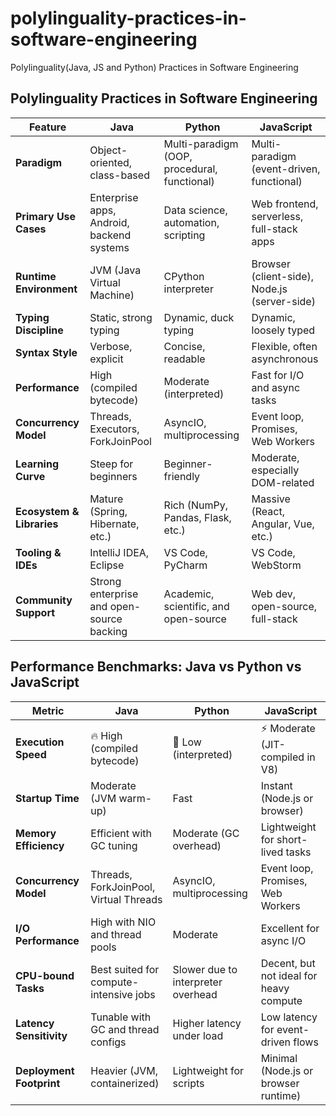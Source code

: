 # polylinguality-practices-in-software-engineering

Polylinguality(Java, JS and Python) Practices in Software Engineering


## Polylinguality Practices in Software Engineering

| Feature                  | Java                                       | Python                                     | JavaScript                                  |
|--------------------------|--------------------------------------------|--------------------------------------------|----------------------------------------------|
| **Paradigm**             | Object-oriented, class-based               | Multi-paradigm (OOP, procedural, functional)| Multi-paradigm (event-driven, functional)    |
| **Primary Use Cases**    | Enterprise apps, Android, backend systems  | Data science, automation, scripting         | Web frontend, serverless, full-stack apps    |
| **Runtime Environment**  | JVM (Java Virtual Machine)                 | CPython interpreter                         | Browser (client-side), Node.js (server-side) |
| **Typing Discipline**    | Static, strong typing                      | Dynamic, duck typing                        | Dynamic, loosely typed                       |
| **Syntax Style**         | Verbose, explicit                          | Concise, readable                           | Flexible, often asynchronous                 |
| **Performance**          | High (compiled bytecode)                   | Moderate (interpreted)                      | Fast for I/O and async tasks                 |
| **Concurrency Model**    | Threads, Executors, ForkJoinPool           | AsyncIO, multiprocessing                    | Event loop, Promises, Web Workers            |
| **Learning Curve**       | Steep for beginners                        | Beginner-friendly                           | Moderate, especially DOM-related             |
| **Ecosystem & Libraries**| Mature (Spring, Hibernate, etc.)           | Rich (NumPy, Pandas, Flask, etc.)           | Massive (React, Angular, Vue, etc.)          |
| **Tooling & IDEs**       | IntelliJ IDEA, Eclipse                     | VS Code, PyCharm                            | VS Code, WebStorm                            |
| **Community Support**    | Strong enterprise and open-source backing  | Academic, scientific, and open-source       | Web dev, open-source, full-stack             |


## Performance Benchmarks: Java vs Python vs JavaScript

| Metric                  | Java                                 | Python                               | JavaScript                            |
|-------------------------|---------------------------------------|---------------------------------------|----------------------------------------|
| **Execution Speed**     | 🔥 High (compiled bytecode)           | 🐢 Low (interpreted)                  | ⚡ Moderate (JIT-compiled in V8)        |
| **Startup Time**        | Moderate (JVM warm-up)                | Fast                                  | Instant (Node.js or browser)           |
| **Memory Efficiency**   | Efficient with GC tuning              | Moderate (GC overhead)                | Lightweight for short-lived tasks      |
| **Concurrency Model**   | Threads, ForkJoinPool, Virtual Threads| AsyncIO, multiprocessing              | Event loop, Promises, Web Workers      |
| **I/O Performance**     | High with NIO and thread pools        | Moderate                              | Excellent for async I/O                |
| **CPU-bound Tasks**     | Best suited for compute-intensive jobs| Slower due to interpreter overhead    | Decent, but not ideal for heavy compute|
| **Latency Sensitivity** | Tunable with GC and thread configs    | Higher latency under load             | Low latency for event-driven flows     |
| **Deployment Footprint**| Heavier (JVM, containerized)          | Lightweight for scripts               | Minimal (Node.js or browser runtime)   |


